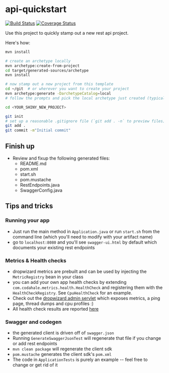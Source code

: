 # api-quickstart

[![Build Status](https://travis-ci.org/pallavkothari/WebhooksService.svg?branch=master)](https://travis-ci.org/pallavkothari/api-quickstart) [![Coverage Status](https://coveralls.io/repos/github/pallavkothari/api-quickstart/badge.svg?branch=master)](https://coveralls.io/github/pallavkothari/api-quickstart?branch=master)



Use this project to quickly stamp out a new rest api project.

Here's how:

```bash
mvn install

# create an archetype locally
mvn archetype:create-from-project
cd target/generated-sources/archetype
mvn install

# now stamp out a new project from this template
cd ~/git  # or wherever you want to create your project
mvn archetype:generate -DarchetypeCatalog=local
# follow the prompts and pick the local archetype just created (typically option 1)

cd <YOUR_SHINY_NEW_PROJECT>

git init
# set up a reasonable .gitignore file (`git add . -n` to preview files) 
git add .
git commit -m"Initial commit"

```

## Finish up
- Review and fixup the following generated files:
  - README.md
  - pom.xml
  - start.sh
  - pom.mustache
  - RestEndpoints.java
  - SwaggerConfig.java

## Tips and tricks

### Running your app
- Just run the main method in `Application.java` or run `start.sh` from the command line (which you'll need to modify with your artifact name)
- go to `localhost:8080` and you'll see `swagger-ui.html` by default which documents your existing rest endpoints

### Metrics & Health checks
- dropwizard metrics are prebuilt and can be used by injecting the `MetricRegistry` bean in your class
- you can add your own app health checks by extending `com.codahale.metrics.health.HealthCheck` and registering them with the `HealthCheckRegistry`. See `CpuHealthCheck` for an example.
- Check out the [dropwizard admin servlet](http://localhost:8080/dropwizard/) which exposes metrics, a ping page, thread dumps and cpu profiles :)
- All health check results are reported [here](http://localhost:8080/dropwizard/healthcheck?pretty=true)


### Swagger and codegen
- the generated client is driven off of `swagger.json`
- Running `GenerateSwaggerJsonTest` will regenerate that file if you change or add rest endpoints
- `mvn clean package` will regenerate the client sdk
- `pom.mustache` generates the client sdk's `pom.xml`
- The code in `ApplicationTests` is purely an example -- feel free to change or get rid of it
